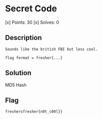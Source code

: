 # Secret Code
[x] Points: 30
[x] Solves: 0

## Description
```
Sounds like the british FBI but less cool.

flag format = fresher{...}
```

## Solution	

MD5 Hash


## Flag
```freshersfresher{n0t_c00l}}```
